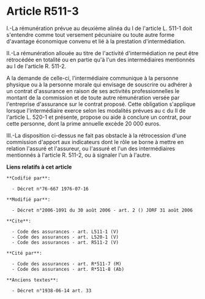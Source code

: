 # Article R511-3

I.-La rémunération prévue au deuxième alinéa du I de l'article L. 511-1 doit s'entendre comme tout versement pécuniaire ou
toute autre forme d'avantage économique convenu et lié à la prestation d'intermédiation. 

II.-La rémunération allouée au titre de l'activité d'intermédiation ne peut être rétrocédée en totalité ou en partie qu'à
l'un des intermédiaires mentionnés au I de l'article R. 511-2. 

A la demande de celle-ci, l'intermédiaire communique à la personne physique ou à la personne morale qui envisage de souscrire
ou adhérer à un contrat d'assurance en raison de ses activités professionnelles le montant de la commission et de toute autre
rémunération versée par l'entreprise d'assurance sur le contrat proposé. Cette obligation s'applique lorsque l'intermédiaire
exerce selon les modalités prévues au c du II de l'article L. 520-1 et présente, propose ou aide à conclure un contrat, pour
cette personne, dont la prime annuelle excède 20 000 euros. 

III.-La disposition ci-dessus ne fait pas obstacle à la rétrocession d'une commission d'apport aux indicateurs dont le rôle
se borne à mettre en relation l'assuré et l'assureur, ou l'assuré et l'un des intermédiaires mentionnés à l'article R. 511-2,
ou à signaler l'un à l'autre.

**Liens relatifs à cet article**

	**Codifié par**:

	  - Décret n°76-667 1976-07-16

	**Modifié par**:

	  - Décret n°2006-1091 du 30 août 2006 - art. 2 () JORF 31 août 2006

	**Cite**:

	  - Code des assurances - art. L511-1 (V)
	  - Code des assurances - art. L520-1 (V)
	  - Code des assurances - art. R511-2 (V)

	**Cité par**:

	  - Code des assurances - art. R*511-7 (M)
	  - Code des assurances - art. R*511-8 (Ab)

	**Anciens textes**:

	  - Décret n°1938-06-14 art. 33
